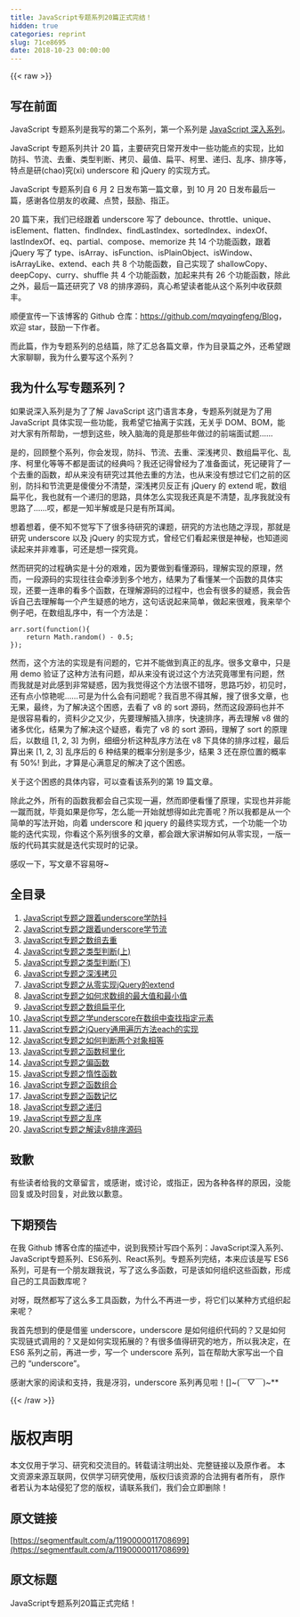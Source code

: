 ```yaml
---
title: JavaScript专题系列20篇正式完结！
hidden: true
categories: reprint
slug: 71ce8695
date: 2018-10-23 00:00:00
---
```


{{< raw >}}

                    
<h2 id="articleHeader0">写在前面</h2>
<p>JavaScript 专题系列是我写的第二个系列，第一个系列是 <a href="https://github.com/mqyqingfeng/Blog/issues/17" rel="nofollow noreferrer" target="_blank">JavaScript 深入系列</a>。</p>
<p>JavaScript 专题系列共计 20 篇，主要研究日常开发中一些功能点的实现，比如防抖、节流、去重、类型判断、拷贝、最值、扁平、柯里、递归、乱序、排序等，特点是研(chao)究(xi) underscore 和 jQuery 的实现方式。</p>
<p>JavaScript 专题系列自 6 月 2 日发布第一篇文章，到 10 月 20 日发布最后一篇，感谢各位朋友的收藏、点赞，鼓励、指正。</p>
<p>20 篇下来，我们已经跟着 underscore 写了 debounce、throttle、unique、isElement、flatten、findIndex、findLastIndex、sortedIndex、indexOf、lastIndexOf、eq、partial、compose、memorize 共 14 个功能函数，跟着 jQuery 写了 type、isArray、isFunction、isPlainObject、isWindow、isArrayLike、extend、each 共 8 个功能函数，自己实现了 shallowCopy、deepCopy、curry、shuffle 共 4 个功能函数，加起来共有 26 个功能函数，除此之外，最后一篇还研究了 V8 的排序源码，真心希望读者能从这个系列中收获颇丰。</p>
<p>顺便宣传一下该博客的 Github 仓库：<a href="https://github.com/mqyqingfeng/Blog" rel="nofollow noreferrer" target="_blank">https://github.com/mqyqingfeng/Blog</a>，欢迎 star，鼓励一下作者。</p>
<p>而此篇，作为专题系列的总结篇，除了汇总各篇文章，作为目录篇之外，还希望跟大家聊聊，我为什么要写这个系列？</p>
<h2 id="articleHeader1">我为什么写专题系列？</h2>
<p>如果说深入系列是为了了解 JavaScript 这门语言本身，专题系列就是为了用 JavaScript 具体实现一些功能，我希望它抽离于实践，无关乎 DOM、BOM，能对大家有所帮助，一想到这些，映入脑海的竟是那些年做过的前端面试题……</p>
<p>是的，回顾整个系列，你会发现，防抖、节流、去重、深浅拷贝、数组扁平化、乱序、柯里化等等不都是面试的经典吗？我还记得曾经为了准备面试，死记硬背了一个去重的函数，却从来没有研究过其他去重的方法，也从来没有想过它们之前的区别，防抖和节流更是傻傻分不清楚，深浅拷贝反正有 jQuery 的 extend 呢，数组扁平化，我也就有一个递归的思路，具体怎么实现我还真是不清楚，乱序我就没有思路了……哎，都是一知半解或是只是有所耳闻。</p>
<p>想着想着，便不知不觉写下了很多待研究的课题，研究的方法也随之浮现，那就是研究 underscore 以及 jQuery 的实现方式，曾经它们看起来很是神秘，也知道阅读起来并非难事，可还是想一探究竟。</p>
<p>然而研究的过程确实是十分的艰难，因为要做到看懂源码，理解实现的原理，然而，一段源码的实现往往会牵涉到多个地方，结果为了看懂某一个函数的具体实现，还要一连串的看多个函数，在理解源码的过程中，也会有很多的疑惑，我会告诉自己去理解每一个产生疑惑的地方，这句话说起来简单，做起来很难，我来举个例子吧，在数组乱序中，有一个方法是：</p>
<div class="widget-codetool" style="display:none;">
      <div class="widget-codetool--inner">
      <span class="selectCode code-tool" data-toggle="tooltip" data-placement="top" title="" data-original-title="全选"></span>
      <span type="button" class="copyCode code-tool" data-toggle="tooltip" data-placement="top" data-clipboard-text="arr.sort(function(){
    return Math.random() - 0.5;
});" title="" data-original-title="复制"></span>
      <span type="button" class="saveToNote code-tool" data-toggle="tooltip" data-placement="top" title="" data-original-title="放进笔记"></span>
      </div>
      </div><pre class="javascript hljs"><code class="js">arr.sort(<span class="hljs-function"><span class="hljs-keyword">function</span>(<span class="hljs-params"></span>)</span>{
    <span class="hljs-keyword">return</span> <span class="hljs-built_in">Math</span>.random() - <span class="hljs-number">0.5</span>;
});</code></pre>
<p>然而，这个方法的实现是有问题的，它并不能做到真正的乱序。很多文章中，只是用 demo 验证了这种方法有问题，却从来没有说过这个方法究竟哪里有问题，然而我就是对此感到非常疑惑，因为我觉得这个方法很不错呀，思路巧妙，初见时，还有点小惊艳呢……可是为什么会有问题呢？我百思不得其解，搜了很多文章，也无果，最终，为了解决这个困惑，去看了 v8 的 sort 源码，然而这段源码也并不是很容易看的，资料少之又少，先要理解插入排序，快速排序，再去理解 v8 做的诸多优化，结果为了解决这个疑惑，看完了 v8 的 sort 源码，理解了 sort 的原理后，以数组 [1, 2, 3] 为例，细细分析这种乱序方法在 v8 下具体的排序过程，最后算出来 [1, 2, 3] 乱序后的 6 种结果的概率分别是多少，结果 3 还在原位置的概率有 50%! 到此，才算是心满意足的解决了这个困惑。</p>
<p>关于这个困惑的具体内容，可以查看该系列的第 19 篇文章。</p>
<p>除此之外，所有的函数我都会自己实现一遍，然而即便看懂了原理，实现也并非能一蹴而就，毕竟如果是你写，怎么能一开始就想得如此完善呢？所以我都是从一个简单的写法开始，向着 underscore 和 jquery 的最终实现方式，一个功能一个功能的迭代实现，你看这个系列很多的文章，都会跟大家讲解如何从零实现，一版一版的代码其实就是迭代实现时的记录。</p>
<p>感叹一下，写文章不容易呀~</p>
<h2 id="articleHeader2">全目录</h2>
<ol>
<li><a href="https://github.com/mqyqingfeng/Blog/issues/22" rel="nofollow noreferrer" target="_blank">JavaScript专题之跟着underscore学防抖</a></li>
<li><a href="https://github.com/mqyqingfeng/Blog/issues/26" rel="nofollow noreferrer" target="_blank">JavaScript专题之跟着underscore学节流</a></li>
<li><a href="https://github.com/mqyqingfeng/Blog/issues/27" rel="nofollow noreferrer" target="_blank">JavaScript专题之数组去重</a></li>
<li><a href="https://github.com/mqyqingfeng/Blog/issues/28" rel="nofollow noreferrer" target="_blank">JavaScript专题之类型判断(上)</a></li>
<li><a href="https://github.com/mqyqingfeng/Blog/issues/30" rel="nofollow noreferrer" target="_blank">JavaScript专题之类型判断(下)</a></li>
<li><a href="https://github.com/mqyqingfeng/Blog/issues/32" rel="nofollow noreferrer" target="_blank">JavaScript专题之深浅拷贝</a></li>
<li><a href="https://github.com/mqyqingfeng/Blog/issues/33" rel="nofollow noreferrer" target="_blank">JavaScript专题之从零实现jQuery的extend</a></li>
<li><a href="https://github.com/mqyqingfeng/Blog/issues/35" rel="nofollow noreferrer" target="_blank">JavaScript专题之如何求数组的最大值和最小值</a></li>
<li><a href="https://github.com/mqyqingfeng/Blog/issues/36" rel="nofollow noreferrer" target="_blank">JavaScript专题之数组扁平化</a></li>
<li><a href="https://github.com/mqyqingfeng/Blog/issues/37" rel="nofollow noreferrer" target="_blank">JavaScript专题之学underscore在数组中查找指定元素</a></li>
<li><a href="https://github.com/mqyqingfeng/Blog/issues/40" rel="nofollow noreferrer" target="_blank">JavaScript专题之jQuery通用遍历方法each的实现</a></li>
<li><a href="https://github.com/mqyqingfeng/Blog/issues/41" rel="nofollow noreferrer" target="_blank">JavaScript专题之如何判断两个对象相等</a></li>
<li><a href="https://github.com/mqyqingfeng/Blog/issues/42" rel="nofollow noreferrer" target="_blank">JavaScript专题之函数柯里化</a></li>
<li><a href="https://github.com/mqyqingfeng/Blog/issues/43" rel="nofollow noreferrer" target="_blank">JavaScript专题之偏函数</a></li>
<li><a href="https://github.com/mqyqingfeng/Blog/issues/44" rel="nofollow noreferrer" target="_blank">JavaScript专题之惰性函数</a></li>
<li><a href="https://github.com/mqyqingfeng/Blog/issues/45" rel="nofollow noreferrer" target="_blank">JavaScript专题之函数组合</a></li>
<li><a href="https://github.com/mqyqingfeng/Blog/issues/46" rel="nofollow noreferrer" target="_blank">JavaScript专题之函数记忆</a></li>
<li><a href="https://github.com/mqyqingfeng/Blog/issues/49" rel="nofollow noreferrer" target="_blank">JavaScript专题之递归</a></li>
<li><a href="https://github.com/mqyqingfeng/Blog/issues/51" rel="nofollow noreferrer" target="_blank">JavaScript专题之乱序</a></li>
<li><a href="https://github.com/mqyqingfeng/Blog/issues/52" rel="nofollow noreferrer" target="_blank">JavaScript专题之解读v8排序源码</a></li>
</ol>
<h2 id="articleHeader3">致歉</h2>
<p>有些读者给我的文章留言，或感谢，或讨论，或指正，因为各种各样的原因，没能回复或及时回复，对此致以歉意。</p>
<h2 id="articleHeader4">下期预告</h2>
<p>在我 Github 博客仓库的描述中，说到我预计写四个系列：JavaScript深入系列、JavaScript专题系列、ES6系列、React系列。专题系列完结，本来应该是写 ES6 系列，可是有一个朋友跟我说，写了这么多函数，可是该如何组织这些函数，形成自己的工具函数库呢？</p>
<p>对呀，既然都写了这么多工具函数，为什么不再进一步，将它们以某种方式组织起来呢？</p>
<p>我首先想到的便是借鉴 underscore，underscore 是如何组织代码的？又是如何实现链式调用的？又是如何实现拓展的？有很多值得研究的地方，所以我决定，在 ES6 系列之前，再进一步，写一个 underscore 系列，旨在帮助大家写出一个自己的 “underscore”。</p>
<p>感谢大家的阅读和支持，我是冴羽，underscore 系列再见啦！[]~(￣▽￣)~**</p>

                
{{< /raw >}}

# 版权声明
本文仅用于学习、研究和交流目的。转载请注明出处、完整链接以及原作者。
本文资源来源互联网，仅供学习研究使用，版权归该资源的合法拥有者所有，
原作者若认为本站侵犯了您的版权，请联系我们，我们会立即删除！

## 原文链接
[https://segmentfault.com/a/1190000011708699](https://segmentfault.com/a/1190000011708699)

## 原文标题
JavaScript专题系列20篇正式完结！
